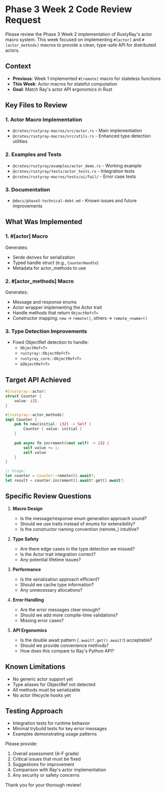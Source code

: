 # Phase 3 Week 2 Code Review Request

Please review the Phase 3 Week 2 implementation of RustyRay's actor macro system. This week focused on implementing `#[actor]` and `#[actor_methods]` macros to provide a clean, type-safe API for distributed actors.

## Context
- **Previous**: Week 1 implemented `#[remote]` macro for stateless functions
- **This Week**: Actor macros for stateful computation
- **Goal**: Match Ray's actor API ergonomics in Rust

## Key Files to Review

### 1. Actor Macro Implementation
- `@crates/rustyray-macros/src/actor.rs` - Main implementation
- `@crates/rustyray-macros/src/utils.rs` - Enhanced type detection utilities

### 2. Examples and Tests
- `@crates/rustyray/examples/actor_demo.rs` - Working example
- `@crates/rustyray/tests/actor_tests.rs` - Integration tests
- `@crates/rustyray-macros/tests/ui/fail/` - Error case tests

### 3. Documentation
- `@docs/phase3-technical-debt.md` - Known issues and future improvements

## What Was Implemented

### 1. #[actor] Macro
Generates:
- Serde derives for serialization
- Typed handle struct (e.g., `CounterHandle`)
- Metadata for actor_methods to use

### 2. #[actor_methods] Macro
Generates:
- Message and response enums
- Actor wrapper implementing the Actor trait
- Handle methods that return `ObjectRef<T>`
- Constructor mapping: `new` → `remote()`, others → `remote_<name>()`

### 3. Type Detection Improvements
- Fixed ObjectRef detection to handle:
  - `ObjectRef<T>`
  - `rustyray::ObjectRef<T>`
  - `rustyray_core::ObjectRef<T>`
  - `&ObjectRef<T>`

## Target API Achieved
```rust
#[rustyray::actor]
struct Counter {
    value: i32,
}

#[rustyray::actor_methods]
impl Counter {
    pub fn new(initial: i32) -> Self {
        Counter { value: initial }
    }
    
    pub async fn increment(&mut self) -> i32 {
        self.value += 1;
        self.value
    }
}

// Usage:
let counter = Counter::remote(0).await?;
let result = counter.increment().await?.get().await?;
```

## Specific Review Questions

1. **Macro Design**
   - Is the message/response enum generation approach sound?
   - Should we use traits instead of enums for extensibility?
   - Is the constructor naming convention (remote_<name>) intuitive?

2. **Type Safety**
   - Are there edge cases in the type detection we missed?
   - Is the Actor trait integration correct?
   - Any potential lifetime issues?

3. **Performance**
   - Is the serialization approach efficient?
   - Should we cache type information?
   - Any unnecessary allocations?

4. **Error Handling**
   - Are the error messages clear enough?
   - Should we add more compile-time validations?
   - Missing error cases?

5. **API Ergonomics**
   - Is the double await pattern (`.await?.get().await?`) acceptable?
   - Should we provide convenience methods?
   - How does this compare to Ray's Python API?

## Known Limitations
- No generic actor support yet
- Type aliases for ObjectRef not detected
- All methods must be serializable
- No actor lifecycle hooks yet

## Testing Approach
- Integration tests for runtime behavior
- Minimal trybuild tests for key error messages
- Examples demonstrating usage patterns

Please provide:
1. Overall assessment (A-F grade)
2. Critical issues that must be fixed
3. Suggestions for improvement
4. Comparison with Ray's actor implementation
5. Any security or safety concerns

Thank you for your thorough review!